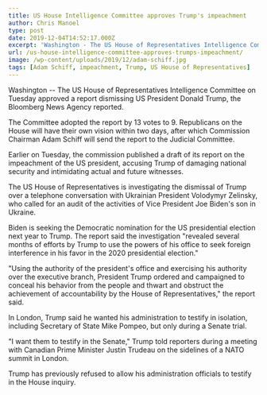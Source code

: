 ```yaml
---
title: US House Intelligence Committee approves Trump's impeachment
author: Chris Manoel
type: post
date: 2019-12-04T14:52:17.000Z
excerpt: 'Washington - The US House of Representatives Intelligence Committee on Tuesday approved a report dismissing US President Donald Trump, the Bloomberg News Agency reported.'
url: /us-house-intelligence-committee-approves-trumps-impeachment/
image: /wp-content/uploads/2019/12/adam-schiff.jpg
tags: [Adam Schiff, impeachment, Trump, US House of Representatives]
---
```


Washington -- The US House of Representatives Intelligence Committee on Tuesday approved a report dismissing US President Donald Trump, the Bloomberg News Agency reported.

The Committee adopted the report by 13 votes to 9. Republicans on the House will have their own vision within two days, after which Commission Chairman Adam Schiff will send the report to the Judicial Committee.

Earlier on Tuesday, the commission published a draft of its report on the impeachment of the US president, accusing Trump of damaging national security and intimidating actual and future witnesses.

The US House of Representatives is investigating the dismissal of Trump over a telephone conversation with Ukrainian President Volodymyr Zelinsky, who called for an audit of the activities of Vice President Joe Biden's son in Ukraine.

Biden is seeking the Democratic nomination for the US presidential election next year to Trump. The report said the investigation "revealed several months of efforts by Trump to use the powers of his office to seek foreign interference in his favor in the 2020 presidential election."

"Using the authority of the president's office and exercising his authority over the executive branch, President Trump ordered and campaigned to conceal his behavior from the people and thwart and obstruct the achievement of accountability by the House of Representatives," the report said.

In London, Trump said he wanted his administration to testify in isolation, including Secretary of State Mike Pompeo, but only during a Senate trial.

"I want them to testify in the Senate," Trump told reporters during a meeting with Canadian Prime Minister Justin Trudeau on the sidelines of a NATO summit in London.

Trump has previously refused to allow his administration officials to testify in the House inquiry.
